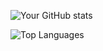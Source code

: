 ![Your GitHub stats](https://github-readme-stats.vercel.app/api?username=Muhfarhan90&show_icons=true&theme=tokyonight&count_private=true)

![Top Languages](https://github-readme-stats.vercel.app/api/top-langs/?username=Muhfarhan90&layout=compact)
<!--
**Muhfarhan90/Muhfarhan90** is a ✨ _special_ ✨ repository because its `README.md` (this file) appears on your GitHub profile.

Here are some ideas to get you started:

- 🔭 I’m currently working on ...
- 🌱 I’m currently learning ...
- 👯 I’m looking to collaborate on ...
- 🤔 I’m looking for help with ...
- 💬 Ask me about ...
- 📫 How to reach me: ...
- 😄 Pronouns: ...
- ⚡ Fun fact: ...
-->



